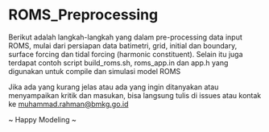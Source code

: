 # ROMS_Preprocessing

Berikut adalah langkah-langkah yang dalam pre-processing data input ROMS, mulai dari persiapan data batimetri, grid, initial dan boundary, surface forcing dan tidal forcing (harmonic constituent). Selain itu juga terdapat contoh script build_roms.sh, roms_app.in dan app.h yang digunakan untuk compile dan simulasi model ROMS 

Jika ada yang kurang jelas atau ada yang ingin ditanyakan atau menyampaikan kritik dan masukan, 
bisa langsung tulis di issues atau kontak ke muhammad.rahman@bmkg.go.id

~ Happy Modeling ~
